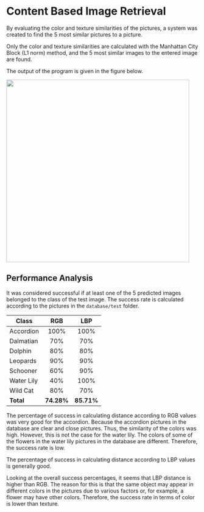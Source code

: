 # Content Based Image Retrieval
By evaluating the color and texture similarities of the pictures, a system was created to find the 5 most similar pictures to a picture.

Only the color and texture similarities are calculated with the Manhattan City Block (L1 norm) method, and the 5 most similar images to the entered image are found.

The output of the program is given in the figure below.

<img src="https://user-images.githubusercontent.com/46672488/218333363-f48966a3-1fa8-4a1e-bd82-b2509553cd76.png" width="480">

## Performance Analysis
It was considered successful if at least one of the 5 predicted images belonged to the class of the test image. The success rate is calculated according to the pictures in the `database/test` folder.

| Class | RGB | LBP |
| ----- | :-: | :-: |
| Accordion | 100% | 100% |
| Dalmatian | 70% | 70% |
| Dolphin | 80% | 80% |
| Leopards | 90% | 90% |
| Schooner | 60% | 90% |
| Water Lily | 40% | 100% |
| Wild Cat | 80% | 70% |
| **Total** | **74.28%** | **85.71%** |

The percentage of success in calculating distance according to RGB values was very good for the accordion. Because the accordion pictures in the database are clear and close pictures. Thus, the similarity of the colors was high. However, this is not the case for the water lily. The colors of some of the flowers in the water lily pictures in the database are different. Therefore, the success rate is low.

The percentage of success in calculating distance according to LBP values is generally good.

Looking at the overall success percentages, it seems that LBP distance is higher than RGB. The reason for this is that the same object may appear in different colors in the pictures due to various factors or, for example, a flower may have other colors. Therefore, the success rate in terms of color is lower than texture.
